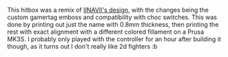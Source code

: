 This hitbox was a remix of [IINAVII's design](https://cults3d.com/en/3d-model/game/controller-hitbox-case-and-buttons-printable-in-ender3v2), with the changes being the custom gamertag emboss and compatibility with choc switches. This was done by printing out just the name with 0.8mm thickness, then printing the rest with exact alignment with a different colored fillament on a Prusa MK3S.
I probably only played with the controller for an hour after building it though, as it turns out I don't really like 2d fighters :b